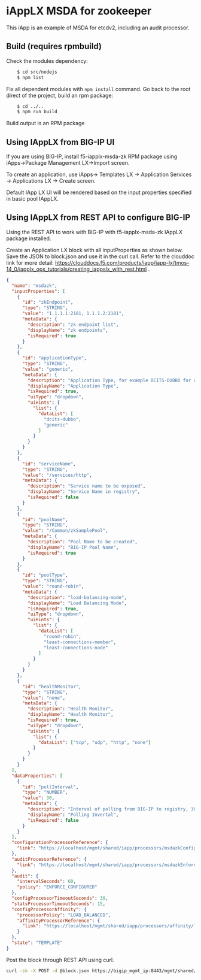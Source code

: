 # iAppLX MSDA for zookeeper

This iApp is an example of MSDA for etcdv2, including an audit processor.

## Build (requires rpmbuild)

  Check the modules dependency:

```bash
    $ cd src/nodejs
    $ npm list
```

  Fix all dependent modules with `npm install` command.
  Go back to the root direct of the project, build an rpm package:

```bash
    $ cd ../..
    $ npm run build
```

Build output is an RPM package

## Using IAppLX from BIG-IP UI

If you are using BIG-IP, install f5-iapplx-msda-zk RPM package using iApps->Package Management LX->Import screen.

To create an application, use iApps-> Templates LX -> Application Services -> Applications LX -> Create screen.

Default IApp LX UI will be rendered based on the input properties specified in basic pool IAppLX.

## Using IAppLX from REST API to configure BIG-IP

Using the REST API to work with BIG-IP with f5-iapplx-msda-zk IAppLX package installed.

Create an Application LX block with all inputProperties as shown below.
Save the JSON to block.json and use it in the curl call. Refer to the clouddoc link for more detail: <https://clouddocs.f5.com/products/iapp/iapp-lx/tmos-14_0/iapplx_ops_tutorials/creating_iappslx_with_rest.html> .

```json
{
  "name": "msdazk",
  "inputProperties": [
    {
      "id": "zkEndpoint",
      "type": "STRING",
      "value": "1.1.1.1:2181, 1.1.1.2:2181",
      "metaData": {
        "description": "zk endpoint list",
        "displayName": "zk endpoints",
        "isRequired": true
      }
    },
    {
      "id": "applicationType",
      "type": "STRING",
      "value": "generic",
      "metaData": {
        "description": "Application Type, for example DCITS-DUBBO for core banking system",
        "displayName": "Application Type",
        "isRequired": true,
        "uiType": "dropdown",
        "uiHints": {
          "list": {
            "dataList": [
              "dcits-dubbo",
              "generic"
            ]
          }
        }
      }
    },
    {
      "id": "serviceName",
      "type": "STRING",
      "value": "/services/http",
      "metaData": {
        "description": "Service name to be exposed",
        "displayName": "Service Name in registry",
        "isRequired": false
      }
    },
    {
      "id": "poolName",
      "type": "STRING",
      "value": "/Common/zkSamplePool",
      "metaData": {
        "description": "Pool Name to be created",
        "displayName": "BIG-IP Pool Name",
        "isRequired": true
      }
    },
    {
      "id": "poolType",
      "type": "STRING",
      "value": "round-robin",
      "metaData": {
        "description": "load-balancing-mode",
        "displayName": "Load Balancing Mode",
        "isRequired": true,
        "uiType": "dropdown",
        "uiHints": {
          "list": {
            "dataList": [
              "round-robin",
              "least-connections-member",
              "least-connections-node"
            ]
          }
        }
      }
    },
    {
      "id": "healthMonitor",
      "type": "STRING",
      "value": "none",
      "metaData": {
        "description": "Health Monitor",
        "displayName": "Health Monitor",
        "isRequired": true,
        "uiType": "dropdown",
        "uiHints": {
          "list": {
            "dataList": ["tcp", "udp", "http", "none"]
          }
        }
      }
    }
  ],
  "dataProperties": [
    {
      "id": "pollInterval",
      "type": "NUMBER",
      "value": 30,
      "metaData": {
        "description": "Interval of polling from BIG-IP to registry, 30s by default.",
        "displayName": "Polling Invertal",
        "isRequired": false
      }
    }
  ],
  "configurationProcessorReference": {
    "link": "https://localhost/mgmt/shared/iapp/processors/msdazkConfig"
  },
  "auditProcessorReference": {
    "link": "https://localhost/mgmt/shared/iapp/processors/msdazkEnforceConfiguredAudit"
  },
  "audit": {
    "intervalSeconds": 60,
    "policy": "ENFORCE_CONFIGURED"
  },
  "configProcessorTimeoutSeconds": 30,
  "statsProcessorTimeoutSeconds": 15,
  "configProcessorAffinity": {
    "processorPolicy": "LOAD_BALANCED",
    "affinityProcessorReference": {
      "link": "https://localhost/mgmt/shared/iapp/processors/affinity/load-balanced"
    }
  },
  "state": "TEMPLATE"
}
```

Post the block through REST API using curl.

```bash
curl -sk -X POST -d @block.json https://bigip_mgmt_ip:8443/mgmt/shared/iapp/blocks
```
